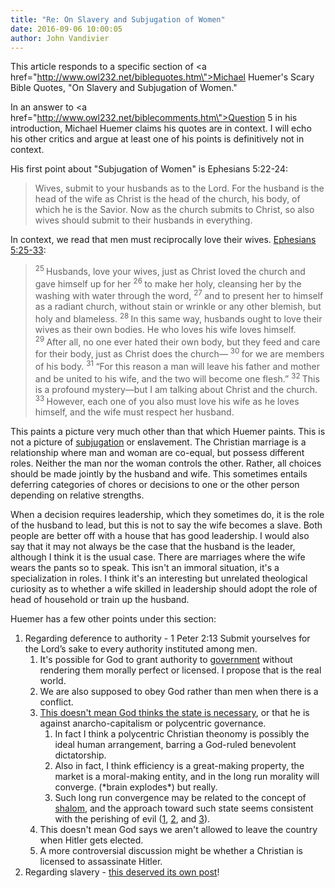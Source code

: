 ```yaml
---
title: "Re: On Slavery and Subjugation of Women"
date: 2016-09-06 10:00:05
author: John Vandivier
---
```




This article responds to a specific section of <a href=\"http://www.owl232.net/biblequotes.htm\">Michael Huemer's Scary Bible Quotes</a>, \"On Slavery and Subjugation of Women.\"

In an answer to <a href=\"http://www.owl232.net/biblecomments.htm\">Question 5 in his introduction</a>, Michael Huemer claims his quotes are in context. I will echo his other critics and argue at least one of his points is definitively not in context.

His first point about \"Subjugation of Women\" is Ephesians 5:22-24:
<blockquote>Wives, submit to your husbands as to the Lord. For the husband is the head of the wife as Christ is the head of the church, his body, of which he is the Savior. Now as the church submits to Christ, so also wives should submit to their husbands in everything.</blockquote>
In context, we read that men must reciprocally love their wives. <a href=\"https://www.biblegateway.com/passage/?search=Ephesians%205:22-33\">Ephesians 5:25-33</a>:
<blockquote><span id=\"en-NIV-29330\" class=\"text Eph-5-25\"><sup class=\"versenum\">25 </sup>Husbands, love your wives, just as Christ loved the church and gave himself up for her</span> <span id=\"en-NIV-29331\" class=\"text Eph-5-26\"><sup class=\"versenum\">26 </sup>to make her holy, cleansing her by the washing with water through the word,</span> <span id=\"en-NIV-29332\" class=\"text Eph-5-27\"><sup class=\"versenum\">27 </sup>and to present her to himself as a radiant church, without stain or wrinkle or any other blemish, but holy and blameless.</span> <span id=\"en-NIV-29333\" class=\"text Eph-5-28\"><sup class=\"versenum\">28 </sup>In this same way, husbands ought to love their wives as their own bodies. He who loves his wife loves himself.</span> <span id=\"en-NIV-29334\" class=\"text Eph-5-29\"><sup class=\"versenum\">29 </sup>After all, no one ever hated their own body, but they feed and care for their body, just as Christ does the church—</span> <span id=\"en-NIV-29335\" class=\"text Eph-5-30\"><sup class=\"versenum\">30 </sup>for we are members of his body.</span> <span id=\"en-NIV-29336\" class=\"text Eph-5-31\"><sup class=\"versenum\">31 </sup>“For this reason a man will leave his father and mother and be united to his wife, and the two will become one flesh.”</span> <span id=\"en-NIV-29337\" class=\"text Eph-5-32\"><sup class=\"versenum\">32 </sup>This is a profound mystery—but I am talking about Christ and the church.</span> <span id=\"en-NIV-29338\" class=\"text Eph-5-33\"><sup class=\"versenum\">33 </sup>However, each one of you also must love his wife as he loves himself, and the wife must respect her husband.</span></blockquote>
This paints a picture very much other than that which Huemer paints. This is not a picture of <a href=\"http://www.dictionary.com/browse/subjugation\">subjugation</a> or enslavement. The Christian marriage is a relationship where man and woman are co-equal, but possess different roles. Neither the man nor the woman controls the other. Rather, all choices should be made jointly by the husband and wife. This sometimes entails deferring categories of chores or decisions to one or the other person depending on relative strengths.

When a decision requires leadership, which they sometimes do, it is the role of the husband to lead, but this is not to say the wife becomes a slave. Both people are better off with a house that has good leadership. I would also say that it may not always be the case that the husband is the leader, although I think it is the usual case. There are marriages where the wife wears the pants so to speak. This isn't an immoral situation, it's a specialization in roles. I think it's an interesting but unrelated theological curiosity as to whether a wife skilled in leadership should adopt the role of head of household or train up the husband.

Huemer has a few other points under this section:
<ol>
 	<li>Regarding deference to authority - 1 Peter 2:13 Submit yourselves for the Lord’s sake to every authority instituted among men.
<ol>
 	<li>It's possible for God to grant authority to <a href=\"http://www.afterecon.com/economics-and-finance/ancap-thoughts/\">government</a> without rendering them morally perfect or licensed. I propose that is the real world.</li>
 	<li>We are also supposed to obey God rather than men when there is a conflict.</li>
 	<li><a href=\"http://www.afterecon.com/economics-and-finance/3-christian-anarchist-lessons-from-1-samuel-12/\">This doesn't mean God thinks the state is necessary</a>, or that he is against anarcho-capitalism or polycentric governance.
<ol>
 	<li>In fact I think a polycentric Christian theonomy is possibly the ideal human arrangement, barring a God-ruled benevolent dictatorship.</li>
 	<li>Also in fact, I think efficiency is a great-making property, the market is a moral-making entity, and in the long run morality will converge. (*brain explodes*) but really.</li>
 	<li>Such long run convergence may be related to the concept of <a href=\"https://en.wikipedia.org/wiki/Shalom#Etymology\">shalom</a>, and the approach toward such state seems consistent with the perishing of evil (<a href=\"http://www.afterecon.com/theoretical-development-and-application/5-tenets-of-christian-economics/\">1</a>, <a href=\"https://www.gci.org/prophecy/perish\">2</a>, and <a href=\"https://www.openbible.info/topics/perish\">3</a>).</li>
</ol>
</li>
 	<li>This doesn't mean God says we aren't allowed to leave the country when Hitler gets elected.</li>
 	<li>A more controversial discussion might be whether a Christian is licensed to assassinate Hitler.</li>
</ol>
</li>
 	<li>Regarding slavery - <a href=\"http://wp.me/p4212S-1tF\">this deserved its own post</a>!</li>
</ol>
&nbsp;